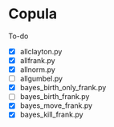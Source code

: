 # Copula

To-do
- [x] allclayton.py
- [x] allfrank.py
- [x] allnorm.py
- [ ] allgumbel.py
- [x] bayes_birth_only_frank.py
- [ ] bayes_birth_frank.py
- [x] bayes_move_frank.py
- [x] bayes_kill_frank.py

